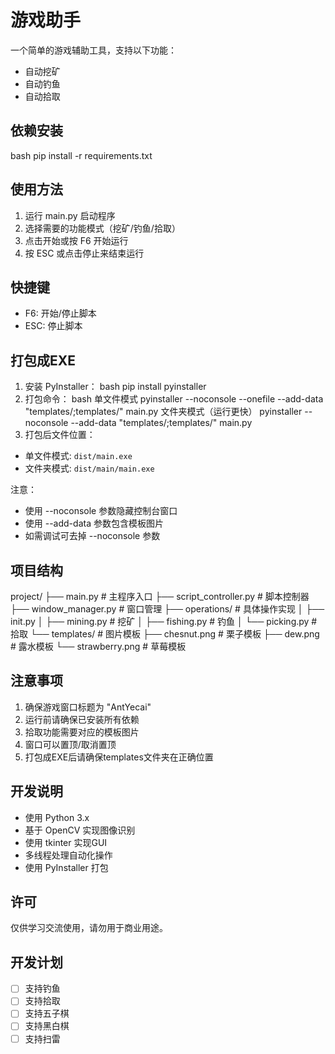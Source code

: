 # 游戏助手

一个简单的游戏辅助工具，支持以下功能：
- 自动挖矿
- 自动钓鱼
- 自动拾取

## 依赖安装

bash
pip install -r requirements.txt


## 使用方法
1. 运行 main.py 启动程序
2. 选择需要的功能模式（挖矿/钓鱼/拾取）
3. 点击开始或按 F6 开始运行
4. 按 ESC 或点击停止来结束运行

## 快捷键
- F6: 开始/停止脚本
- ESC: 停止脚本

## 打包成EXE

1. 安装 PyInstaller：
bash
pip install pyinstaller
2. 打包命令：
bash
单文件模式
pyinstaller --noconsole --onefile --add-data "templates/;templates/" main.py
文件夹模式（运行更快）
pyinstaller --noconsole --add-data "templates/;templates/" main.py
3. 打包后文件位置：
- 单文件模式: `dist/main.exe`
- 文件夹模式: `dist/main/main.exe`

注意：
- 使用 --noconsole 参数隐藏控制台窗口
- 使用 --add-data 参数包含模板图片
- 如需调试可去掉 --noconsole 参数

## 项目结构

project/
├── main.py # 主程序入口
├── script_controller.py # 脚本控制器
├── window_manager.py # 窗口管理
├── operations/ # 具体操作实现
│ ├── init.py
│ ├── mining.py # 挖矿
│ ├── fishing.py # 钓鱼
│ └── picking.py # 拾取
└── templates/ # 图片模板
├── chesnut.png # 栗子模板
├── dew.png # 露水模板
└── strawberry.png # 草莓模板

## 注意事项
1. 确保游戏窗口标题为 "AntYecai"
2. 运行前请确保已安装所有依赖
3. 拾取功能需要对应的模板图片
4. 窗口可以置顶/取消置顶
5. 打包成EXE后请确保templates文件夹在正确位置

## 开发说明
- 使用 Python 3.x
- 基于 OpenCV 实现图像识别
- 使用 tkinter 实现GUI
- 多线程处理自动化操作
- 使用 PyInstaller 打包

## 许可
仅供学习交流使用，请勿用于商业用途。

## 开发计划
- [ ] 支持钓鱼
- [ ] 支持拾取
- [ ] 支持五子棋
- [ ] 支持黑白棋
- [ ] 支持扫雷